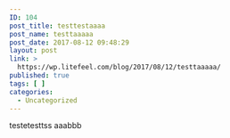 ```yaml
---
ID: 104
post_title: testtestaaaa
post_name: testtaaaaa
post_date: 2017-08-12 09:48:29
layout: post
link: >
  https://wp.litefeel.com/blog/2017/08/12/testtaaaaa/
published: true
tags: [ ]
categories:
  - Uncategorized
---
```

testetesttss
aaabbb
